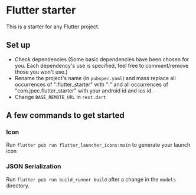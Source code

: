 # Flutter starter

This is a starter for any Flutter project.


## Set up

- Check dependencies (Some basic dependencies have been chosen for you. Each dependency's use is specified, feel free to comment/remove those you won't use.)
- Rename the project's name (in `pubspec.yaml`) and mass replace all occurrences of ":flutter_starter" with ":<your project name>" and all occurrences of "com.jpec.flutter_starter" with your android id and ios id.
- Change `BASE_REMOTE_URL` in `rest.dart`



## A few commands to get started

### Icon

Run `flutter pub run flutter_launcher_icons:main` to generate your launch icon

### JSON Serialization

Run `flutter pub run build_runner build` after a change in the `models` directory.




